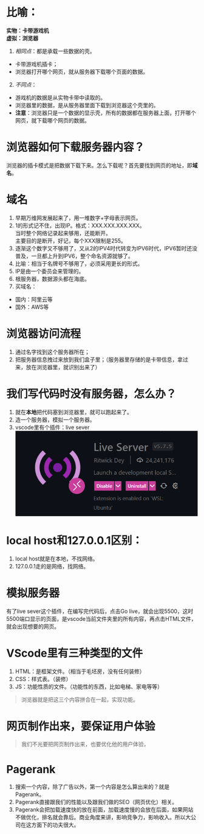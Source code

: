 # 比喻：
**实物：卡带游戏机**  
**虚拟：浏览器**  
1. *相同点*：都是承载一些数据的壳。
- 卡带游戏机插卡；
- 浏览器打开哪个网页，就从服务器下载哪个页面的数据。  
2. *不同点*：
- 游戏机的数据是从实物卡带中读取的。
- 浏览器里的数据，是从服务器里面下载到浏览器这个壳里的。  
- **注意**：浏览器只是一个数据的显示壳，所有的数据都在服务器上面，打开哪个网页，就下载哪个网页的数据。

# 浏览器如何下载服务器内容？
 浏览器的插卡模式是把数据下载下来。怎么下载呢？首先要找到网页的地址，即**域名**。

# 域名
1. 早期万维网发展起来了，用一堆数字+字母表示网页。
2. 1的形式记不住，出现IP。格式：XXX.XXX.XXX.XXX。  
当时整个网络记录起来够用，还能断开。  
主要目的是断开，好记，每个XXX限制是255。
3. 逐渐这个数字又不够用了，又从2的IPV4时代转变为IPV6时代，IPV6暂时还没普及，一旦都上升到IPV6，整个命名资源就够了。
4. 比喻：相当于名牌号不够用了，必须采用更长的形式。
5. IP是由一个委员会来管理的。
6. 根服务器，数据源头都在海底。
7. 买域名：
- 国内：阿里云等
- 国外：AWS等

# 浏览器访问流程
1. 通过名字找到这个服务器所在；
2. 把服务器信息拽过来放到我们盒子里；（服务器里存储的是卡带信息，拿过来，放在浏览器里，就识别出来了）

# 我们写代码时没有服务器，怎么办？
1. 就在**本地**把代码塞到浏览器里，就可以跑起来了。
2. 造一个服务器，模拟一个服务器。
3. vscode里有个插件：live sever
![live sever](/live%20sever.png)

# local host和127.0.0.1区别：
1. local host就是在本地，不找网络。
2. 127.0.0.1走的是网络，找网络。

# 模拟服务器
有了live sever这个插件，在编写完代码后，点击Go live，就会出现5500，这时5500端口显示的页面，是vscode当前文件夹里的所有内容，再点击HTML文件，就会出现想要的网页。

# VScode里有三种类型的文件
1. HTML：是框架文件。（相当于毛坯房，没有任何装修）
2. CSS：样式表。（装修）
3. JS：功能性质的文件。（功能性的东西，比如电梯、家电等等）

>浏览器就是把这三个内容拼合在一起，实现功能。

# 网页制作出来，要保证用户体验
>我们不光要把网页制作出来，也要优化他的用户体验，

# Pagerank
1. 搜索一个内容，除了广告以外，第一个内容是怎么算出来的？就是Pagerank。
2. Pagerank直接跟我们的性能以及跟我们做的SEO（网页优化）相关。
3. Pagerank会把加载速度快的放在前面，加载速度慢的会放在后面，如果网站不做优化，排名就会靠后。商业角度来讲，影响竞争力，影响收入。所以大公司在这方面下的功夫很大。